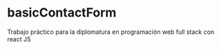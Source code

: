 # basicContactForm
Trabajo práctico para la diplomatura en programación web full stack con react JS
